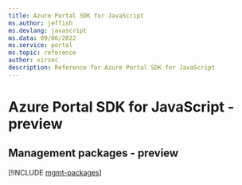 ```yaml
---
title: Azure Portal SDK for JavaScript
ms.author: jeffish
ms.devlang: javascript
ms.data: 09/06/2022
ms.service: portal
ms.topic: reference
author: xirzec
description: Reference for Azure Portal SDK for JavaScript
---
```

# Azure Portal SDK for JavaScript - preview

## Management packages - preview
[!INCLUDE [mgmt-packages](portal-mgmt-index.md)]
